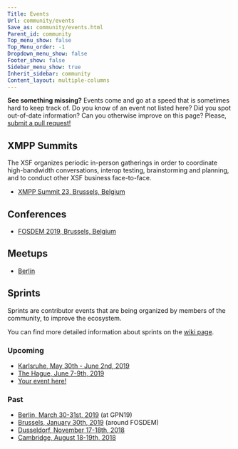 ```yaml
---
Title: Events
Url: community/events
Save_as: community/events.html
Parent_id: community
Top_menu_show: false
Top_Menu_order: -1
Dropdown_menu_show: false
Footer_show: false
Sidebar_menu_show: true
Inherit_sidebar: community
Content_layout: multiple-columns
---
```


__See something missing?__ Events come and go at a speed that is sometimes hard to keep track of. Do you know of an event not listed here? Did you spot out-of-date information? Can you otherwise improve on this page? Please, [submit a pull request!](https://github.com/xsf/xmpp.org/edit/master/content/pages/community/events.md)

## XMPP Summits

The XSF organizes periodic in-person gatherings in order to coordinate high-bandwidth conversations, interop testing, brainstorming and planning, and to conduct other XSF business face-to-face.

* [XMPP Summit 23, Brussels, Belgium](/community/events/summit23)

## Conferences

* [FOSDEM 2019, Brussels, Belgium](https://wiki.xmpp.org/web/FOSDEM_2019)

## Meetups

* [Berlin](https://xmpp-meetup.in-berlin.de/)

## Sprints

Sprints are contributor events that are being organized by members of the
community, to improve the ecosystem.

You can find more detailed information about sprints on the [wiki
page](https://wiki.xmpp.org/web/Sprints).

### Upcoming

* [Karlsruhe, May 30th - June 2nd, 2019](https://wiki.xmpp.org/web/Sprints/2019_May_Karlsruhe)
* [The Hague, June 7-9th, 2019](https://wiki.xmpp.org/web/Sprints/2019_June_The_Hague)
* [Your event here!](https://github.com/xsf/xmpp.org/edit/master/content/pages/community/events.md)

### Past

* [Berlin, March 30-31st, 2019](https://wiki.xmpp.org/web/Sprints/2019_March_Berlin) (at GPN19)
* [Brussels, January 30th, 2019](https://wiki.xmpp.org/web/Sprints/2019_January_Brussels) (around FOSDEM)
* [Dusseldorf, November 17-18th, 2018](https://wiki.xmpp.org/web/Sprints/2018_November_Dusseldorf)
* [Cambridge, August 18-19th, 2018](https://wiki.xmpp.org/web/Sprints/2018_August_Cambridge)
